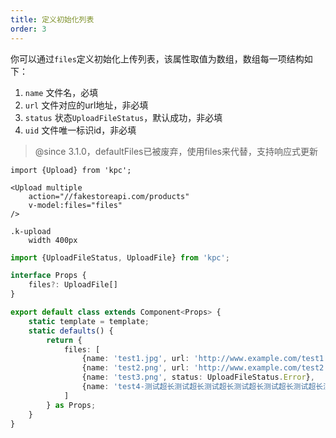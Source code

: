 ```yaml
---
title: 定义初始化列表
order: 3
---
```


你可以通过`files`定义初始化上传列表，该属性取值为数组，数组每一项结构如下：
1. `name` 文件名，必填
2. `url` 文件对应的url地址，非必填
3. `status` 状态`UploadFileStatus`，默认成功，非必填
4. `uid` 文件唯一标识id，非必填

> @since 3.1.0，defaultFiles已被废弃，使用files来代替，支持响应式更新

```vdt
import {Upload} from 'kpc';

<Upload multiple
    action="//fakestoreapi.com/products"
    v-model:files="files"
/>
```

```styl
.k-upload
    width 400px
```

```ts
import {UploadFileStatus, UploadFile} from 'kpc';

interface Props {
    files?: UploadFile[]
}

export default class extends Component<Props> {
    static template = template;
    static defaults() {
        return {
            files: [
                {name: 'test1.jpg', url: 'http://www.example.com/test1.jpg'},
                {name: 'test2.png', url: 'http://www.example.com/test2.png'},
                {name: 'test3.png', status: UploadFileStatus.Error},
                {name: 'test4-测试超长测试超长测试超长测试超长测试超长测试超长测试超长测试超长测试超长测试超长测试超长测试超长测试超长测试超长测试超长测试超长测试超长测试超长.png', url: 'http://www.example.com/test4.png'},
            ]
        } as Props;
    }
}
```
